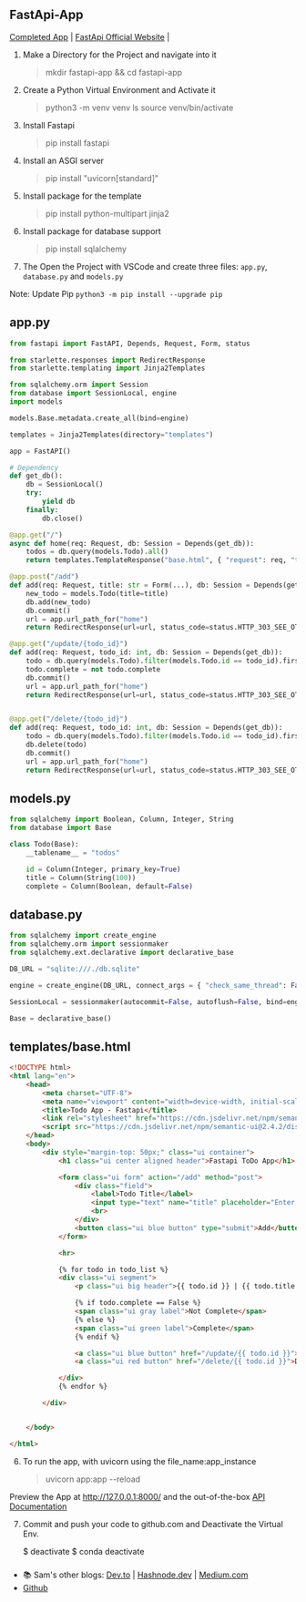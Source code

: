 ## FastApi-App

[Completed App](https://github.com/Nditah/hello_fastapi) | 
[FastApi Official Website](https://fastapi.tiangolo.com//) | 


1. Make a Directory for the Project and navigate into it
     > mkdir fastapi-app && cd fastapi-app

2. Create a Python Virtual Environment and Activate it
     > python3 -m venv venv 
     > ls
     > source venv/bin/activate

3. Install Fastapi 
     > pip install fastapi

4. Install an ASGI server 
     > pip install "uvicorn[standard]"

5. Install package for the template 
     > pip install python-multipart jinja2

6. Install package for database support
     > pip install sqlalchemy


7. The Open the Project with VSCode and create three files: `app.py`, `database.py` and `models.py`

Note:
 Update Pip `python3 -m pip install --upgrade pip`

## app.py

```py
from fastapi import FastAPI, Depends, Request, Form, status

from starlette.responses import RedirectResponse
from starlette.templating import Jinja2Templates

from sqlalchemy.orm import Session
from database import SessionLocal, engine
import models

models.Base.metadata.create_all(bind=engine)

templates = Jinja2Templates(directory="templates")

app = FastAPI()

# Dependency
def get_db():
    db = SessionLocal()
    try: 
        yield db
    finally:
        db.close()

@app.get("/")
async def home(req: Request, db: Session = Depends(get_db)):
    todos = db.query(models.Todo).all()
    return templates.TemplateResponse("base.html", { "request": req, "todo_list": todos })

@app.post("/add")
def add(req: Request, title: str = Form(...), db: Session = Depends(get_db)):
    new_todo = models.Todo(title=title)
    db.add(new_todo)
    db.commit()
    url = app.url_path_for("home")
    return RedirectResponse(url=url, status_code=status.HTTP_303_SEE_OTHER)

@app.get("/update/{todo_id}")
def add(req: Request, todo_id: int, db: Session = Depends(get_db)):
    todo = db.query(models.Todo).filter(models.Todo.id == todo_id).first()
    todo.complete = not todo.complete
    db.commit()
    url = app.url_path_for("home")
    return RedirectResponse(url=url, status_code=status.HTTP_303_SEE_OTHER)


@app.get("/delete/{todo_id}")
def add(req: Request, todo_id: int, db: Session = Depends(get_db)):
    todo = db.query(models.Todo).filter(models.Todo.id == todo_id).first()
    db.delete(todo)
    db.commit()
    url = app.url_path_for("home")
    return RedirectResponse(url=url, status_code=status.HTTP_303_SEE_OTHER)


```

## models.py

```py
from sqlalchemy import Boolean, Column, Integer, String
from database import Base

class Todo(Base):
    __tablename__ = "todos"

    id = Column(Integer, primary_key=True)
    title = Column(String(100))
    complete = Column(Boolean, default=False) 

```

## database.py

```py
from sqlalchemy import create_engine
from sqlalchemy.orm import sessionmaker
from sqlalchemy.ext.declarative import declarative_base

DB_URL = "sqlite:///./db.sqlite"

engine = create_engine(DB_URL, connect_args = { "check_same_thread": False })

SessionLocal = sessionmaker(autocommit=False, autoflush=False, bind=engine)

Base = declarative_base() 

```



## templates/base.html

```html
<!DOCTYPE html>
<html lang="en">
    <head>
        <meta charset="UTF-8">
        <meta name="viewport" content="width=device-width, initial-scale=1.0">
        <title>Todo App - Fastapi</title>
        <link rel="stylesheet" href="https://cdn.jsdelivr.net/npm/semantic-ui@2.4.2/dist/semantic.min.css">
        <script src="https://cdn.jsdelivr.net/npm/semantic-ui@2.4.2/dist/semantic.min.js"></script>
    </head>
    <body>
        <div style="margin-top: 50px;" class="ui container">
            <h1 class="ui center aligned header">Fastapi ToDo App</h1>

            <form class="ui form" action="/add" method="post">
                <div class="field">
                    <label>Todo Title</label>
                    <input type="text" name="title" placeholder="Enter ToDo task...">
                    <br>
                </div>
                <button class="ui blue button" type="submit">Add</button>
            </form>

            <hr>

            {% for todo in todo_list %} 
            <div class="ui segment">
                <p class="ui big header">{{ todo.id }} | {{ todo.title }}</p>

                {% if todo.complete == False %}
                <span class="ui gray label">Not Complete</span>
                {% else %}
                <span class="ui green label">Complete</span>
                {% endif %}

                <a class="ui blue button" href="/update/{{ todo.id }}">Update</a>
                <a class="ui red button" href="/delete/{{ todo.id }}">Delete</a>

            </div>
            {% endfor %}

        </div>


    </body>

</html>

```

6. To run the app, with uvicorn using the file_name:app_instance

     > uvicorn app:app --reload

Preview the App at http://127.0.0.1:8000/ and the out-of-the-box [API Documentation](http://127.0.0.1:8000/docs)

7. Commit and push your code to github.com and Deactivate the Virtual Env.
   
    $ deactivate
    $ conda deactivate


###

- 📚 Sam's other blogs: [Dev.to](https://dev.to/nditah) | [Hashnode.dev](https://nditah.hashnode.dev/) | [Medium.com](https://nditah.medium.com/)
- [Github](https://github.com/Nditah)